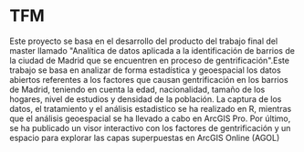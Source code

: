 # TFM
Este proyecto se basa en el desarrollo del producto del trabajo final del master llamado "Analítica de datos aplicada a la identificación de barrios de la ciudad de Madrid que se encuentren en proceso de gentrificación".Este trabajo se basa en analizar de forma estadística y geoespacial los datos abiertos referentes a los factores que causan gentrificación en los barrios de Madrid, teniendo en cuenta la edad, nacionalidad, tamaño de los hogares, nivel de estudios y densidad de la población. La captura de los datos, el tratamiento y el análisis estadistico se ha realizado en R, mientras que el análisis geoespacial se ha llevado a cabo en ArcGIS Pro. Por último, se ha publicado un visor interactivo con los factores de gentrificación y un espacio para explorar las capas superpuestas en ArcGIS Online (AGOL)
